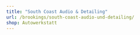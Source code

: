 ```yaml
---
title: "South Coast Audio & Detailing"
url: /brookings/south-coast-audio-und-detailing/
shop: Autowerkstatt
---
```

